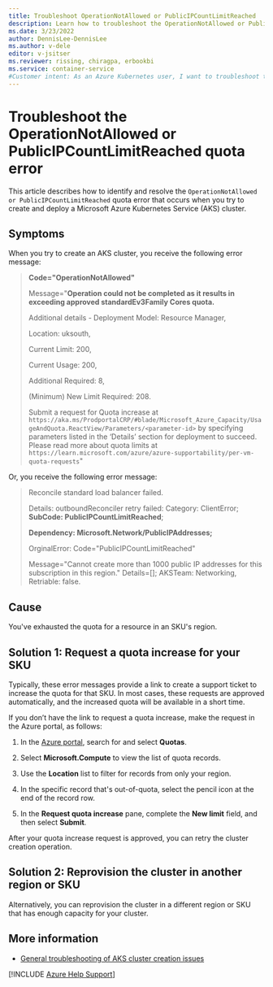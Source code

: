 ```yaml
---
title: Troubleshoot OperationNotAllowed or PublicIPCountLimitReached
description: Learn how to troubleshoot the OperationNotAllowed or PublicIPCountLimitReached quota error when you try to create and deploy an Azure Kubernetes Service (AKS) cluster.
ms.date: 3/23/2022
author: DennisLee-DennisLee
ms.author: v-dele
editor: v-jsitser
ms.reviewer: rissing, chiragpa, erbookbi
ms.service: container-service
#Customer intent: As an Azure Kubernetes user, I want to troubleshoot the OperationNotAllowed or PublicIPCountLimitReached quota error code so that I can successfully create and deploy an Azure Kubernetes Service (AKS) cluster.
---
```

# Troubleshoot the OperationNotAllowed or PublicIPCountLimitReached quota error

This article describes how to identify and resolve the `OperationNotAllowed or PublicIPCountLimitReached` quota error that occurs when you try to create and deploy a Microsoft Azure Kubernetes Service (AKS) cluster.

## Symptoms

When you try to create an AKS cluster, you receive the following error message:

> **Code="OperationNotAllowed"**
>
> Message="**Operation could not be completed as it results in exceeding approved standardEv3Family Cores quota.**
>
> Additional details - Deployment Model: Resource Manager,
>
> Location: uksouth,
>
> Current Limit: 200,
>
> Current Usage: 200,
>
> Additional Required: 8,
>
> (Minimum) New Limit Required: 208.
>
> Submit a request for Quota increase at `https://aka.ms/ProdportalCRP/#blade/Microsoft_Azure_Capacity/UsageAndQuota.ReactView/Parameters/<parameter-id>` by specifying parameters listed in the ‘Details’ section for deployment to succeed. Please read more about quota limits at `https://learn.microsoft.com/azure/azure-supportability/per-vm-quota-requests`"

Or, you receive the following error message:

> Reconcile standard load balancer failed.
>
> Details: outboundReconciler retry failed: Category: ClientError; **SubCode: PublicIPCountLimitReached**;
>
> **Dependency: Microsoft.Network/PublicIPAddresses;**
>
> OrginalError: Code="PublicIPCountLimitReached"
>
> Message="Cannot create more than 1000 public IP addresses for this subscription in this region." Details=[]; AKSTeam: Networking, Retriable: false.

## Cause

You've exhausted the quota for a resource in an SKU's region.

## Solution 1: Request a quota increase for your SKU

Typically, these error messages provide a link to create a support ticket to increase the quota for that SKU. In most cases, these requests are approved automatically, and the increased quota will be available in a short time.

If you don’t have the link to request a quota increase, make the request in the Azure portal, as follows:

1. In the [Azure portal](https://portal.azure.com), search for and select **Quotas**.

1. Select **Microsoft.Compute** to view the list of quota records.

1. Use the **Location** list to filter for records from only your region.

1. In the specific record that's out-of-quota, select the pencil icon at the end of the record row.

1. In the **Request quota increase** pane, complete the **New limit** field, and then select **Submit**.

After your quota increase request is approved, you can retry the cluster creation operation.

## Solution 2: Reprovision the cluster in another region or SKU

Alternatively, you can reprovision the cluster in a different region or SKU that has enough capacity for your cluster.

## More information

- [General troubleshooting of AKS cluster creation issues](troubleshoot-aks-cluster-creation-issues.md)

[!INCLUDE [Azure Help Support](../../includes/azure-help-support.md)]
